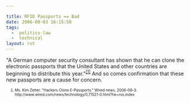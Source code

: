 ```yaml
---

title: RFID Passports == Bad
date: 2006-08-03 16:15:58
tags:
  -  politics-law
  -  technical
layout: rut
---
```


"A German computer security consultant has shown that he can clone the electronic passports that the United States and other countries are beginning to distribute this year."<sup><a href="http://www.wired.com/news/technology/0,71521-0.html?tw=rss.index" title="Wired News: Hackers Clone E-Passports">[1]</a></sup>  And so comes confirmation that these new passports are a cause for concern.

<ol><font size="-2"><li><font size="-2">Ms. Kim Zetter.  "Hackers Clone E-Passports."  Wired news, 2006-08-3.  http://www.wired.com/news/technology/0,71521-0.html?tw=rss.index</font></li></font></ol>

